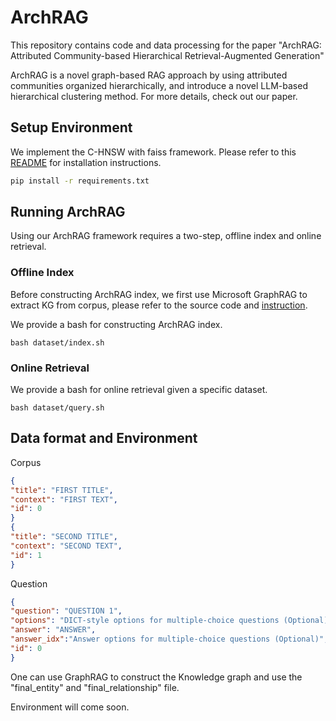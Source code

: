 # ArchRAG

This repository contains code and data processing for the paper "ArchRAG: Attributed Community-based Hierarchical
Retrieval-Augmented Generation"

ArchRAG is a novel graph-based RAG approach by using attributed communities organized hierarchically, and introduce a novel LLM-based hierarchical clustering method.
For more details, check out our paper.


## Setup Environment

We implement the C-HNSW with faiss framework. Please refer to this [README](./HCHNSW/README.md) for installation instructions.

```bash
pip install -r requirements.txt
```

## Running ArchRAG

Using our ArchRAG framework requires a two-step, offline index and online retrieval.

### Offline Index

Before constructing ArchRAG index, we first use Microsoft GraphRAG to extract KG from corpus, please refer to the source code and [instruction](./src/graphrag/README.md).

We provide a bash for constructing ArchRAG index.

```shell
bash dataset/index.sh
```

### Online Retrieval

We provide a bash for online retrieval given a specific dataset.

```shell
bash dataset/query.sh
```

## Data format and Environment


Corpus

```json
{
"title": "FIRST TITLE",
"context": "FIRST TEXT",
"id": 0
}
{
"title": "SECOND TITLE",
"context": "SECOND TEXT",
"id": 1
}
```

Question

```json
{
"question": "QUESTION 1",
"options": "DICT-style options for multiple-choice questions (Optional)",
"answer": "ANSWER",
"answer_idx":"Answer options for multiple-choice questions (Optional)",
"id": 0
}
```

One can use GraphRAG to construct the Knowledge graph and use the "final_entity" and "final_relationship" file.

Environment will come soon.